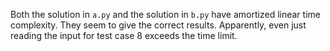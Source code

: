 Both the solution in `a.py` and the solution in `b.py` have amortized linear
time complexity. They seem to give the correct results. Apparently, even just
reading the input for test case 8 exceeds the time limit.
